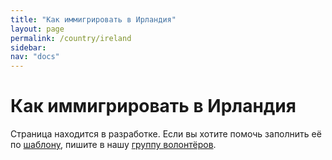 ```yaml
---
title: "Как иммигрировать в Ирландия"
layout: page
permalink: /country/ireland
sidebar:
nav: "docs"
---
```


# Как иммигрировать в Ирландия

Страница находится в разработке. Если вы хотите помочь заполнить её по [шаблону](/template), пишите в нашу [группу волонтёров](https://t.me/+FHi3FnJaoWJkMDAx).
